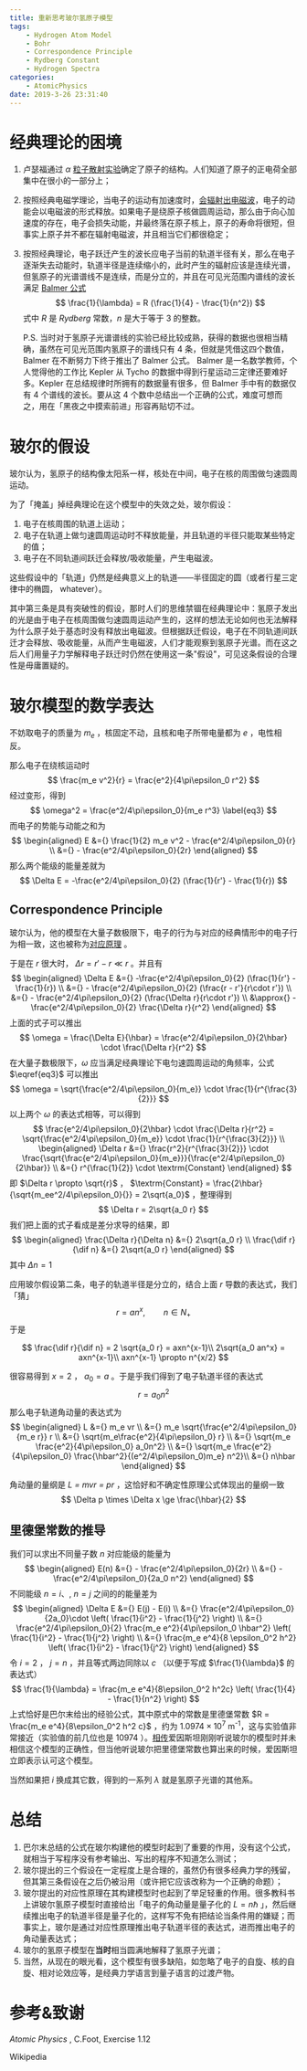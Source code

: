 ```yaml
---
title: 重新思考玻尔氢原子模型
tags:
    - Hydrogen Atom Model
    - Bohr
    - Correspondence Principle
    - Rydberg Constant
    - Hydrogen Spectra
categories: 
    - AtomicPhysics
date: 2019-3-26 23:31:40
---
```


# 经典理论的困境

1. 卢瑟福通过 $\alpha$ [粒子散射实验](https://en.wikipedia.org/wiki/Rutherford_scattering)确定了原子的结构。人们知道了原子的正电荷全部集中在很小的一部分上；$\newcommand{\dif}{\mathop{}\mathrm{d}}$ 

2. 按照经典电磁学理论，当电子的运动有加速度时，[会辐射出电磁波](https://physics.stackexchange.com/questions/65339/how-and-why-do-accelerating-charges-radiate-electromagnetic-radiation)，电子的动能会以电磁波的形式释放。如果电子是绕原子核做圆周运动，那么由于向心加速度的存在，电子会损失动能，并最终落在原子核上，原子的寿命将很短，但事实上原子并不都在辐射电磁波，并且相当它们都很稳定；

3. 按照经典理论，电子跃迁产生的波长应电子当前的轨道半径有关，那么在电子逐渐失去动能时，轨道半径是连续缩小的，此时产生的辐射应该是连续光谱，但氢原子的光谱谱线不是连续，而是分立的，并且在可见光范围内谱线的波长满足 [Balmer 公式](https://en.wikipedia.org/wiki/Balmer_series)
   $$
   \frac{1}{\lambda} = R (\frac{1}{4} - \frac{1}{n^2})
   $$
   式中 $R$ 是 <em>Rydberg</em> 常数，$n$ 是大于等于 3 的整数。

   P.S. 当时对于氢原子光谱谱线的实验已经比较成熟，获得的数据也很相当精确，虽然在可见光范围内氢原子的谱线只有 4 条，但就是凭借这四个数值， Balmer 在不断努力下终于推出了 Balmer 公式。 Balmer 是一名数学教师，个人觉得他的工作比 Kepler 从 Tycho 的数据中得到行星运动三定律还要难好多。Kepler 在总结规律时所拥有的数据量有很多，但 Balmer 手中有的数据仅有 4 个谱线的波长。要从这 4 个数中总结出一个正确的公式，难度可想而之，用在「黑夜之中摸索前进」形容再贴切不过。

# 玻尔的假设

玻尔认为，氢原子的结构像太阳系一样，核处在中间，电子在核的周围做匀速圆周运动。

为了「掩盖」掉经典理论在这个模型中的失效之处，玻尔假设：

1. 电子在核周围的轨道上运动；
2. 电子在轨道上做匀速圆周运动时不释放能量，并且轨道的半径只能取某些特定的值；
3. 电子在不同轨道间跃迁会释放/吸收能量，产生电磁波。

这些假设中的「轨道」仍然是经典意义上的轨道——半径固定的圆（或者行星三定律中的椭圆， whatever）。

其中第三条是具有突破性的假设，那时人们的思维禁锢在经典理论中：氢原子发出的光是由于电子在核周围做匀速圆周运动产生的，这样的想法无论如何也无法解释为什么原子处于基态时没有释放出电磁波。但根据跃迁假设，电子在不同轨道间跃迁才会释放、吸收能量，从而产生电磁波，人们才能观察到氢原子光谱。而在这之后人们用量子力学解释电子跃迁时仍然在使用这一条"假设"，可见这条假设的合理性是毋庸置疑的。

# 玻尔模型的数学表达

不妨取电子的质量为 $m_e$ ，核固定不动，且核和电子所带电量都为 $e$ ，电性相反。

那么电子在绕核运动时
$$
\frac{m_e v^2}{r} = \frac{e^2}{4\pi\epsilon_0 r^2}
$$
经过变形，得到
$$
\omega^2 = \frac{e^2/4\pi\epsilon_0}{m_e r^3} \label{eq3}
$$
而电子的势能与动能之和为
$$
\begin{aligned}
    E &={} \frac{1}{2} m_e v^2 - \frac{e^2/4\pi\epsilon_0}{r} \\
    &={} - \frac{e^2/4\pi\epsilon_0}{2r}
\end{aligned}
$$
那么两个能级的能量差就为
$$
\Delta E = -\frac{e^2/4\pi\epsilon_0}{2} (\frac{1}{r'} - \frac{1}{r})
$$

## Correspondence Principle

玻尔认为，他的模型在大量子数极限下，电子的行为与对应的经典情形中的电子行为相一致，这也被称为[对应原理](https://en.wikipedia.org/wiki/Correspondence_principle) 。

于是在 $r$ 很大时， $\Delta r = r' - r \ll r$ 。并且有
$$
\begin{aligned}
    \Delta E &={} -\frac{e^2/4\pi\epsilon_0}{2} (\frac{1}{r'} - \frac{1}{r}) \\
    &={} - \frac{e^2/4\pi\epsilon_0}{2} (\frac{r - r'}{r\cdot r'}) \\
    &={} - \frac{e^2/4\pi\epsilon_0}{2} (\frac{\Delta r}{r\cdot r'}) \\
    &\approx{} - \frac{e^2/4\pi\epsilon_0}{2} \frac{\Delta r}{r^2}
\end{aligned}
$$
上面的式子可以推出
$$
\omega = \frac{\Delta E}{\hbar} = \frac{e^2/4\pi\epsilon_0}{2\hbar} \cdot \frac{\Delta r}{r^2}
$$
在大量子数极限下，$\omega$ 应当满足经典理论下电匀速圆周运动的角频率，公式 $\eqref{eq3}$ 可以推出
$$
\omega = \sqrt{\frac{e^2/4\pi\epsilon_0}{m_e}} \cdot \frac{1}{r^{\frac{3}{2}}}
$$
以上两个 $\omega$ 的表达式相等，可以得到
$$
\frac{e^2/4\pi\epsilon_0}{2\hbar} \cdot \frac{\Delta r}{r^2} = \sqrt{\frac{e^2/4\pi\epsilon_0}{m_e}} \cdot \frac{1}{r^{\frac{3}{2}}} \\
\begin{aligned}
    \Delta r &={} \frac{r^2}{r^{\frac{3}{2}}} \cdot \frac{\sqrt{\frac{e^2/4\pi\epsilon_0}{m_e}}}{\frac{e^2/4\pi\epsilon_0}{2\hbar}} \\
    &={} r^{\frac{1}{2}} \cdot \textrm{Constant}
\end{aligned}
$$
即 $\Delta r \propto \sqrt{r}$ ， $\textrm{Constant} = \frac{2\hbar}{\sqrt{m_ee^2/4\pi\epsilon_0}{}} = 2\sqrt{a_0}$ ，整理得到
$$
\Delta r = 2\sqrt{a_0 r}
$$
我们把上面的式子看成是差分求导的结果，即
$$
\begin{aligned}
    \frac{\Delta r}{\Delta n} &={} 2\sqrt{a_0 r} \\
    \frac{\dif r}{\dif n} &={} 2\sqrt{a_0 r}
\end{aligned}
$$
其中 $\Delta n = 1$ 

应用玻尔假设第二条，电子的轨道半径是分立的，结合上面 $r$ 导数的表达式，我们「猜」
$$
r = an^x,\qquad n\in N_+
$$
于是

$$
\frac{\dif r}{\dif n} = 2 \sqrt{a_0 r} = axn^{x-1}\\
2\sqrt{a_0 an^x} = axn^{x-1}\\
axn^{x-1} \propto n^{x/2}
$$

很容易得到 $x = 2$ ， $a_0 = a$ 。于是乎我们得到了电子轨道半径的表达式
$$
r = a_0 n^2
$$
那么电子轨道角动量的表达式为
$$
\begin{aligned}
    L &={} m_e vr \\
    &={} m_e \sqrt{\frac{e^2/4\pi\epsilon_0}{m_e r}} r \\
    &={} \sqrt{m_e\frac{e^2}{4\pi\epsilon_0} r} \\
    &={} \sqrt{m_e \frac{e^2}{4\pi\epsilon_0} a_0n^2} \\
    &={} \sqrt{m_e \frac{e^2}{4\pi\epsilon_0} \frac{\hbar^2}{(e^2/4\pi\epsilon_0)m_e} n^2}\\
    &={} n\hbar
\end{aligned}
$$

角动量的量纲是 <em>L = mvr = pr</em> ，这恰好和不确定性原理公式体现出的量纲一致
$$
\Delta p \times \Delta x \ge \frac{\hbar}{2}
$$

## 里德堡常数的推导

我们可以求出不同量子数 $n$ 对应能级的能量为
$$
\begin{aligned}
E(n) &={} - \frac{e^2/4\pi\epsilon_0}{2r} \\
    &={} - \frac{e^2/4\pi\epsilon_0}{2a_0 n^2}
\end{aligned}
$$
不同能级 $n = i$、, $n = j$ 之间的的能量差为
$$
\begin{aligned}
    \Delta E &={} E(j) - E(i) \\
    &={} \frac{e^2/4\pi\epsilon_0}{2a_0}\cdot \left( \frac{1}{i^2} - \frac{1}{j^2} \right) \\
    &={} \frac{e^2/4\pi\epsilon_0}{2} \frac{m_e e^2}{4\pi\epsilon_0 \hbar^2} \left( \frac{1}{i^2} - \frac{1}{j^2} \right) \\
    &={} \frac{m_e e^4}{8 \epsilon_0^2 h^2} \left( \frac{1}{i^2} - \frac{1}{j^2} \right)
\end{aligned}
$$
令 $i = 2$ ， $j = n$ ，并且等式两边同除以 $c$ （以便于写成 $\frac{1}{\lambda}$ 的表达式）
$$
\frac{1}{\lambda} = \frac{m_e e^4}{8\epsilon_0^2 h^2c} \left( \frac{1}{4} - \frac{1}{n^2} \right)
$$
上式恰好是巴尔末给出的经验公式，其中原式中的常数是里德堡常数 $R = \frac{m_e e^4}{8\epsilon_0^2 h^2 c}$ ，约为 $1.0974 \times 10^7$ m<sup>-1</sup>，这与实验值非常接近（实验值的前几位也是 10974 ）。[相传](https://en.wikipedia.org/wiki/Bohr–Einstein_debates)爱因斯坦刚刚听说玻尔的模型时并未相信这个模型的正确性，但当他听说玻尔把里德堡常数也算出来的时候，爱因斯坦立即表示认可这个模型。

当然如果把 $i$ 换成其它数，得到的一系列 $\lambda$ 就是氢原子光谱的其他系。

# 总结

1. 巴尔末总结的公式在玻尔构建他的模型时起到了重要的作用，没有这个公式，就相当于写程序没有参考输出、写出的程序不知道怎么测试；
2. 玻尔提出的三个假设在一定程度上是合理的，虽然仍有很多经典力学的残留，但其第三条假设在之后仍被沿用（或许把它应该改称为一个正确的命题）；
3. 玻尔提出的对应性原理在其构建模型时也起到了举足轻重的作用。很多教科书上讲玻尔氢原子模型时直接给出「电子的角动量是量子化的 $L =  n\hbar$ 」，然后继续推出电子的轨道半径是量子化的，这样写不免有把结论当条件用的嫌疑；而事实上，玻尔是通过对应性原理推出电子轨道半径的表达式，进而推出电子的角动量表达式；
4. 玻尔的氢原子模型在**当时**相当圆满地解释了氢原子光谱；
5. 当然，从现在的眼光看，这个模型有很多缺陷，如忽略了电子的自旋、核的自旋、相对论效应等，是经典力学语言到量子语言的过渡产物。

# 参考&致谢

<em>Atomic Physics</em> , C.Foot, Exercise 1.12

Wikipedia
